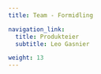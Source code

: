```yaml
---
title: Team - Formidling

navigation_link:
  title: Produkteier
  subtitle: Leo Gasnier

weight: 13
---
```

